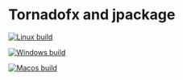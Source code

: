 # Tornadofx and jpackage

[![Linux build](https://github.com/geowarin/tornadofx-jpackage/workflows/Linux%20build/badge.svg)](https://github.com/geowarin/tornadofx-jpackage/actions?query=workflow%3A%22Linux+build%22)

[![Windows build](https://github.com/geowarin/tornadofx-jpackage/workflows/Windows%20build/badge.svg)](https://github.com/geowarin/tornadofx-jpackage/actions?query=workflow%3A%22Windows+build%22)

[![Macos build](https://github.com/geowarin/tornadofx-jpackage/workflows/Macos%20build/badge.svg)](https://github.com/geowarin/tornadofx-jpackage/actions?query=workflow%3A%22Macos+build%22)